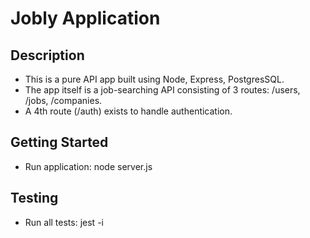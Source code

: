# Jobly Application

## Description

- This is a pure API app built using Node, Express, PostgresSQL.
- The app itself is a job-searching API consisting of 3 routes: /users, /jobs, /companies.
- A 4th route (/auth) exists to handle authentication.

## Getting Started

- Run application:
  node server.js

## Testing

- Run all tests:
  jest -i

